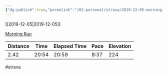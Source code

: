 ```yaml
---
{"dg-publish":true,"permalink":"/01-personal/strava/2019-12-05-morning-run/"}
---
```



[[2019-12-05\|2019-12-05]]

[Morning Run](https://www.strava.com/activities/2915865527)

| Distance | Time  | Elapsed Time | Pace | Elevation |
| -------- | ----- | ------------ | ---- | --------- |
| 2.42     | 20:54 | 20:59        | 8:37 | 224       |




#strava
